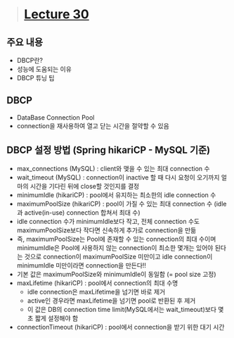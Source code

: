 > # [Lecture 30](https://www.youtube.com/watch?v=zowzVqx3MQ4&list=PLcXyemr8ZeoREWGhhZi5FZs6cvymjIBVe&index=30)

## 주요 내용

- DBCP란?
- 성능에 도움되는 이유
- DBCP 튜닝 팁

## DBCP

- DataBase Connection Pool
- connection을 재사용하여 열고 닫는 시간을 절약할 수 있음

## DBCP 설정 방법 (Spring hikariCP - MySQL 기준)

- max_connections (MySQL) : client와 맺을 수 있는 최대 connection 수
- wait_timeout (MySQL) : connection이 inactive 할 때 다시 요청이 오기까지 얼마의 시간을 기다린 뒤에 close할 것인지를 결정
- minimumIdle (hikariCP) : pool에서 유지하는 최소한의 idle connection 수
- maximumPoolSize (hikariCP) : pool이 가질 수 있는 최대 connection 수 (idle과 active(in-use) connection 합쳐서 최대 수)
- idle connection 수가 minimumIdle보다 작고, 전체 connection 수도 maximumPoolSize보다 작다면 신속하게 추가로 connection을 만듦
- 즉, maximumPoolSize는 Pool에 존재할 수 있는 connection의 최대 수이며 minimumIdle은 Pool에 사용하지 않는 connection이 최소한 몇개는 있어야 된다는 것으로 connection이 maximumPoolSize 미만이고 idle connection이 minimumIdle 미만이라면 connection을 만든다!!
- 기본 값은 maximumPoolSize와 minimumIdle이 동일함 (= pool size 고정)
- maxLifetime (hikariCP) : pool에서 connection의 최대 수명
    - idle connection은 maxLifetime을 넘기면 바로 제거
    - active인 경우라면 maxLifetime을 넘기면 pool로 반환된 후 제거
    - 이 값은 DB의 connection time limit(MySQL에서는 wait_timeout)보다 몇 초 짧게 설정해야 함
- connectionTimeout (hikariCP) : pool에서 connection을 받기 위한 대기 시간